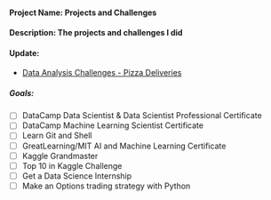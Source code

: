 #### Project Name: Projects and Challenges
#### Description: The projects and challenges I did

#### Update:
- [Data Analysis Challenges - Pizza Deliveries]()

##### Goals:
- [ ] DataCamp Data Scientist & Data Scientist Professional Certificate
- [ ] DataCamp Machine Learning Scientist Certificate
- [ ] Learn Git and Shell
- [ ] GreatLearning/MIT AI and Machine Learning Certificate
- [ ] Kaggle Grandmaster
- [ ] Top 10 in Kaggle Challenge
- [ ] Get a Data Science Internship
- [ ] Make an Options trading strategy with Python
